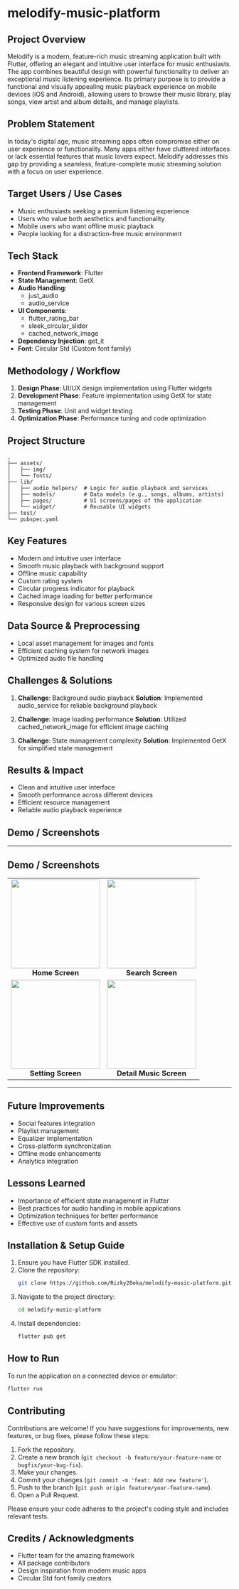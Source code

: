 # melodify-music-platform

## Project Overview
Melodify is a modern, feature-rich music streaming application built with Flutter, offering an elegant and intuitive user interface for music enthusiasts. The app combines beautiful design with powerful functionality to deliver an exceptional music listening experience. Its primary purpose is to provide a functional and visually appealing music playback experience on mobile devices (iOS and Android), allowing users to browse their music library, play songs, view artist and album details, and manage playlists.

## Problem Statement
In today's digital age, music streaming apps often compromise either on user experience or functionality. Many apps either have cluttered interfaces or lack essential features that music lovers expect. Melodify addresses this gap by providing a seamless, feature-complete music streaming solution with a focus on user experience.

## Target Users / Use Cases
- Music enthusiasts seeking a premium listening experience
- Users who value both aesthetics and functionality
- Mobile users who want offline music playback
- People looking for a distraction-free music environment

## Tech Stack
- **Frontend Framework**: Flutter
- **State Management**: GetX
- **Audio Handling**:
  - just_audio
  - audio_service
- **UI Components**:
  - flutter_rating_bar
  - sleek_circular_slider
  - cached_network_image
- **Dependency Injection**: get_it
- **Font**: Circular Std (Custom font family)

## Methodology / Workflow
1. **Design Phase**: UI/UX design implementation using Flutter widgets
2. **Development Phase**: Feature implementation using GetX for state management
3. **Testing Phase**: Unit and widget testing
4. **Optimization Phase**: Performance tuning and code optimization

## Project Structure
```
.
├── assets/
│   ├── img/
│   └── fonts/
├── lib/
│   ├── audio_helpers/  # Logic for audio playback and services
│   ├── models/         # Data models (e.g., songs, albums, artists)
│   ├── pages/          # UI screens/pages of the application
│   └── widget/         # Reusable UI widgets
├── test/
└── pubspec.yaml
```

## Key Features
- Modern and intuitive user interface
- Smooth music playback with background support
- Offline music capability
- Custom rating system
- Circular progress indicator for playback
- Cached image loading for better performance
- Responsive design for various screen sizes

## Data Source & Preprocessing
- Local asset management for images and fonts
- Efficient caching system for network images
- Optimized audio file handling

## Challenges & Solutions
1. **Challenge**: Background audio playback
   **Solution**: Implemented audio_service for reliable background playback

2. **Challenge**: Image loading performance
   **Solution**: Utilized cached_network_image for efficient image caching

3. **Challenge**: State management complexity
   **Solution**: Implemented GetX for simplified state management

## Results & Impact
- Clean and intuitive user interface
- Smooth performance across different devices
- Efficient resource management
- Reliable audio playback experience

## Demo / Screenshots

<hr/>

<h2>Demo / Screenshots</h2>

<table>
  <tr>
    <td align="center">
      <img src="images/homepage.png" width="200"/><br/>
      <b>Home Screen</b>
    </td>
    <td align="center">
      <img src="images/searchpage.png" width="200"/><br/>
      <b>Search Screen</b>
    </td>
  </tr>
  <tr>
    <td align="center">
      <img src="images/settingpage.png" width="200"/><br/>
      <b>Setting Screen</b>
    </td>
    <td align="center">
      <img src="images/detailsong.png" width="200"/><br/>
      <b>Detail Music Screen</b>
    </td>
  </tr>
</table>

<hr/>

## Future Improvements
- Social features integration
- Playlist management
- Equalizer implementation
- Cross-platform synchronization
- Offline mode enhancements
- Analytics integration

## Lessons Learned
- Importance of efficient state management in Flutter
- Best practices for audio handling in mobile applications
- Optimization techniques for better performance
- Effective use of custom fonts and assets

## Installation & Setup Guide
1. Ensure you have Flutter SDK installed.
2. Clone the repository:
   ```bash
   git clone https://github.com/Rizky28eka/melodify-music-platform.git
   ```
3. Navigate to the project directory:
   ```bash
   cd melodify-music-platform
   ```
4. Install dependencies:
   ```bash
   flutter pub get
   ```

## How to Run
To run the application on a connected device or emulator:
```bash
flutter run
```

## Contributing
Contributions are welcome! If you have suggestions for improvements, new features, or bug fixes, please follow these steps:
1. Fork the repository.
2. Create a new branch (`git checkout -b feature/your-feature-name` or `bugfix/your-bug-fix`).
3. Make your changes.
4. Commit your changes (`git commit -m 'feat: Add new feature'`).
5. Push to the branch (`git push origin feature/your-feature-name`).
6. Open a Pull Request.

Please ensure your code adheres to the project's coding style and includes relevant tests.

## Credits / Acknowledgments
- Flutter team for the amazing framework
- All package contributors
- Design inspiration from modern music apps
- Circular Std font family creators